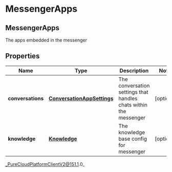 # MessengerApps

## MessengerApps
The apps embedded in the messenger

## Properties

|Name | Type | Description | Notes|
|------------ | ------------- | ------------- | -------------|
| **conversations** | [**ConversationAppSettings**](ConversationAppSettings) | The conversation settings that handles chats within the messenger | [optional] |
| **knowledge** | [**Knowledge**](Knowledge) | The knowledge base config for messenger | [optional] |



_PureCloudPlatformClientV2@151.1.0_
